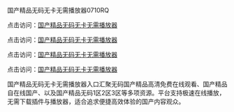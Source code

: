 国产精品无码无卡无需播放器0710RQ

点击访问：<a href="https://heiliao2dmwwy.pages.dev">国产精品无码无卡无需播放器</a> 

点击访问：<a href="https://heiliao2dmwwy.pages.dev">国产精品无码无卡无需播放器</a> 

点击访问：<a href="https://heiliao2dmwwy.pages.dev">国产精品无码无卡无需播放器</a> 

点击访问：<a href="https://heiliao2dmwwy.pages.dev">国产精品无码无卡无需播放器</a>

国产精品无码无卡无需播放器入口汇聚无码国产精品高清免费在线观看、国产精品自在线国产、以及国产精品无码1区2区3区等多项资源。平台支持极速在线播放，无需下载插件与播放器，适合追求便捷高效体验的国产内容观众。

<span style="display:none;">[Canonical link](https://github.com/A20250710/So3)</span>
